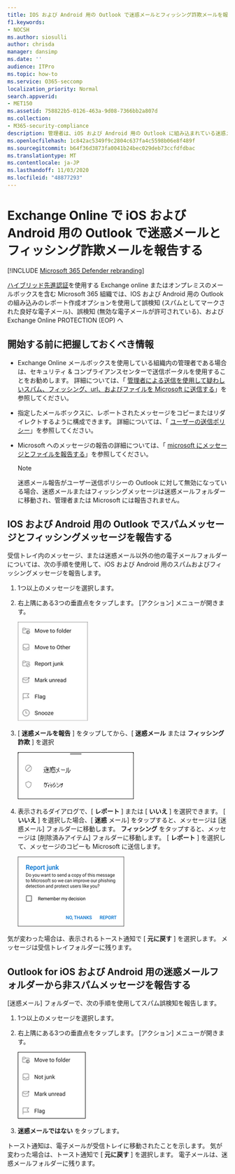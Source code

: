 ```yaml
---
title: IOS および Android 用の Outlook で迷惑メールとフィッシング詐欺メールを報告する
f1.keywords:
- NOCSH
ms.author: siosulli
author: chrisda
manager: dansimp
ms.date: ''
audience: ITPro
ms.topic: how-to
ms.service: O365-seccomp
localization_priority: Normal
search.appverid:
- MET150
ms.assetid: 758822b5-0126-463a-9d08-7366bb2a807d
ms.collection:
- M365-security-compliance
description: 管理者は、iOS および Android 用の Outlook に組み込まれている迷惑メールと迷惑メールの報告オプションについて説明しています。
ms.openlocfilehash: 1c842ac5349f9c2804c637fa4c5598b06e8f489f
ms.sourcegitcommit: b64f36d3873fa0041b24bec029deb73ccfdfdbac
ms.translationtype: MT
ms.contentlocale: ja-JP
ms.lasthandoff: 11/03/2020
ms.locfileid: "48877293"
---
```

# <a name="report-junk-and-phishing-email-in-outlook-for-ios-and-android-in-exchange-online"></a>Exchange Online で iOS および Android 用の Outlook で迷惑メールとフィッシング詐欺メールを報告する

[!INCLUDE [Microsoft 365 Defender rebranding](../includes/microsoft-defender-for-office.md)]


[ハイブリッド先進認証](https://docs.microsoft.com/microsoft-365/enterprise/hybrid-modern-auth-overview)を使用する Exchange online またはオンプレミスのメールボックスを含む Microsoft 365 組織では、IOS および Android 用の Outlook の組み込みのレポート作成オプションを使用して誤検知 (スパムとしてマークされた良好な電子メール)、誤検知 (無効な電子メールが許可されている)、および Exchange Online PROTECTION (EOP) へ

## <a name="what-do-you-need-to-know-before-you-begin"></a>開始する前に把握しておくべき情報

- Exchange Online メールボックスを使用している組織内の管理者である場合は、セキュリティ & コンプライアンスセンターで送信ポータルを使用することをお勧めします。 詳細については、「 [管理者による送信を使用して疑わしいスパム、フィッシング、url、およびファイルを Microsoft に送信する](admin-submission.md)」を参照してください。

- 指定したメールボックスに、レポートされたメッセージをコピーまたはリダイレクトするように構成できます。 詳細については、「 [ユーザーの送信ポリシー](user-submission.md)」を参照してください。

- Microsoft へのメッセージの報告の詳細については、「 [microsoft にメッセージとファイルを報告する](report-junk-email-messages-to-microsoft.md)」を参照してください。

  > [!NOTE]
  > 迷惑メール報告がユーザー送信ポリシーの Outlook に対して無効になっている場合、迷惑メールまたはフィッシングメッセージは迷惑メールフォルダーに移動され、管理者または Microsoft には報告されません。

## <a name="report-spam-and-phishing-messages-in-outlook-for-ios-and-android"></a>IOS および Android 用の Outlook でスパムメッセージとフィッシングメッセージを報告する

受信トレイ内のメッセージ、または迷惑メール以外の他の電子メールフォルダーについては、次の手順を使用して、iOS および Android 用のスパムおよびフィッシングメッセージを報告します。

1. 1つ以上のメッセージを選択します。
2. 右上隅にある3つの垂直点をタップします。 [アクション] メニューが開きます。

   ![[アクション] メニューから迷惑メールまたはフィッシング詐欺メールを報告する](../../media/Android-report-as-junk-dialog.png)

3. [ **迷惑メールを報告** ] をタップしてから、[ **迷惑メール** または **フィッシング詐欺** ] を選択

   ![迷惑メールまたはフィッシング詐欺メールを報告する](../../media/Android-report-junk-or-phishing.png)

4. 表示されるダイアログで、[ **レポート** ] または [ **いいえ** ] を選択できます。 [ **いいえ** ] を選択した場合、[ **迷惑** メール] をタップすると、メッセージは [迷惑メール] フォルダーに移動します。 **フィッシング** をタップすると、メッセージは [削除済みアイテム] フォルダーに移動します。 [ **レポート** ] を選択して、メッセージのコピーも Microsoft に送信します。

   ![迷惑メールまたはフィッシング詐欺メールレポートのオプションを報告する](../../media/Android-junk-email-reporting-options.png)

気が変わった場合は、表示されるトースト通知で [ **元に戻す** ] を選択します。 メッセージは受信トレイフォルダーに残ります。

## <a name="report-non-spam-messages-from-the-junk-folder-in-outlook-for-ios-and-android"></a>Outlook for iOS および Android 用の迷惑メールフォルダーから非スパムメッセージを報告する

[迷惑メール] フォルダーで、次の手順を使用してスパム誤検知を報告します。

1. 1つ以上のメッセージを選択します。
2. 右上隅にある3つの垂直点をタップします。 [アクション] メニューが開きます。

   ![[アクション] メニューから迷惑メールではないことを報告する](../../media/Android-not-junk-email.png)

3. **迷惑メールではない** をタップします。

トースト通知は、電子メールが受信トレイに移動されたことを示します。 気が変わった場合は、トースト通知で [ **元に戻す** ] を選択します。 電子メールは、迷惑メールフォルダーに残ります。
